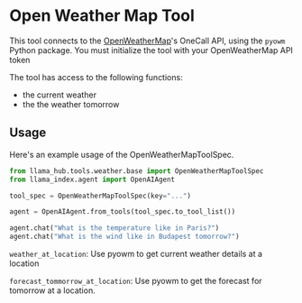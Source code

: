# Open Weather Map Tool

This tool connects to the [OpenWeatherMap](https://openweathermap.org/api)'s OneCall API, using the `pyowm` Python package. You must initialize the tool with your OpenWeatherMap API token

The tool has access to the following functions:

- the current weather
- the the weather tomorrow

## Usage

Here's an example usage of the OpenWeatherMapToolSpec.

```python
from llama_hub.tools.weather.base import OpenWeatherMapToolSpec
from llama_index.agent import OpenAIAgent

tool_spec = OpenWeatherMapToolSpec(key="...")

agent = OpenAIAgent.from_tools(tool_spec.to_tool_list())

agent.chat("What is the temperature like in Paris?")
agent.chat("What is the wind like in Budapest tomorrow?")
```

`weather_at_location`: Use pyowm to get current weather details at a location

`forecast_tommorrow_at_location`: Use pyowm to get the forecast for tomorrow at a location.

